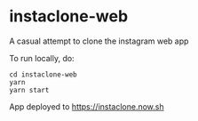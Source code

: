 # instaclone-web

A casual attempt to clone the instagram web app

To run locally, do:

    cd instaclone-web
    yarn
    yarn start

App deployed to https://instaclone.now.sh
